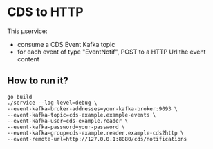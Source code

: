 # CDS to HTTP

This µservice:
- consume a CDS Event Kafka topic
- for each event of type "EventNotif", POST to a HTTP Url the event content

## How to run it?

```
go build
./service --log-level=debug \
--event-kafka-broker-addresses=your-kafka-broker:9093 \
--event-kafka-topic=cds-example.example-events \
--event-kafka-user=cds-example.reader \
--event-kafka-password=your-password \
--event-kafka-group=cds-example.reader.example-cds2http \
--event-remote-url=http://127.0.0.1:8080/cds/notifications
```
